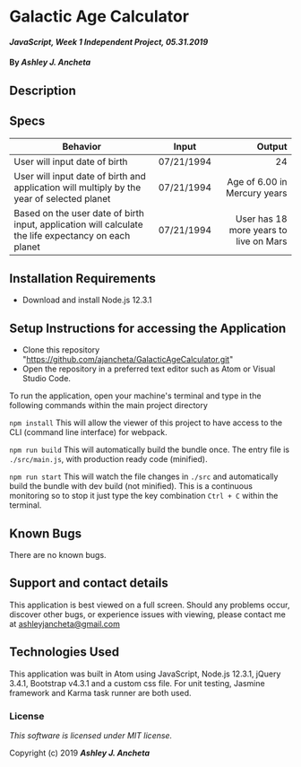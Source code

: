 # Galactic Age Calculator

#### _JavaScript, Week 1 Independent Project, *05.31.2019*_

#### By _Ashley J. Ancheta_

## Description


## Specs
| Behavior | Input | Output |
| ------------- |:-------------:| -----:|
| User will input date of birth | 07/21/1994 | 24 |
| User will input date of birth and application will multiply by the year of selected planet | 07/21/1994 | Age of 6.00 in Mercury years |
| Based on the user date of birth input, application will calculate the life expectancy on each planet | 07/21/1994 | User has 18 more years to live on Mars |



## Installation Requirements
* Download and install Node.js 12.3.1

## Setup Instructions for accessing the Application
* Clone this repository "https://github.com/ajancheta/GalacticAgeCalculator.git"
* Open the repository in a preferred text editor such as Atom or Visual Studio Code.

To run the application, open your machine's terminal and type in the following commands within the main project directory

`npm install` This will allow the viewer of this project to have access to the CLI (command line interface) for webpack.

`npm run build`
This will automatically build the bundle once. The entry file is `./src/main.js`, with production ready code (minified).

`npm run start`
This will watch the file changes in `./src` and automatically build the bundle with dev build (not minified). This is a continuous monitoring so to stop it just type the key combination `Ctrl + C` within the terminal.

## Known Bugs
There are no known bugs.

## Support and contact details
This application is best viewed on a full screen. Should any problems occur, discover other bugs, or experience issues with viewing, please contact me at ashleyjancheta@gmail.com

## Technologies Used
This application was built in Atom using JavaScript, Node.js 12.3.1, jQuery 3.4.1, Bootstrap v4.3.1 and a custom css file. For unit testing, Jasmine framework and Karma task runner are both used.

### License

*This software is licensed under MIT license.*

Copyright (c) 2019 **_Ashley J. Ancheta_**
